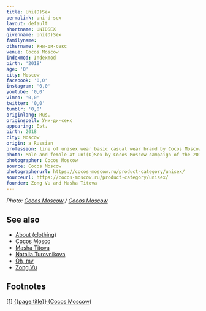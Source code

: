 ```yaml
---
title: Uni(D)Sex
permalink: uni-d-sex
layout: default
shortname: UNIDSEX
givenname: Uni(D)Sex
familyname:
othername: Уни-ди-секс
venue: Cocos Moscow
indexmod: Indexmod
birth: '2018'
age: '0'
city: Moscow
facebook: '0,0'
instagram: '0,0'
youtube: '0,0'
vimeo: '0,0'
twitter: '0,0'
tumblr: '0,0'
originlang: Rus.
originspell: Уни-ди-секс
appearing: Est.
birth: 2018
city: Moscow
origin: a Russian
profession: line of unisex wear basic casual wear brand by Cocos Moscow, founded by Zong Vu and Masha Titova
photo: Male and female at Uni(D)Sex by Cocos Moscow campaign of the 2018
photographer: Cocos Moscow
source: Cocos Moscow
photographerurl: https://cocos-moscow.ru/product-category/unisex/
sourceurl: https://cocos-moscow.ru/product-category/unisex/
founder: Zong Vu and Masha Titova
---
```



*Photo: [Cocos Moscow](cocos-moscow) / [Cocos Moscow](https://cocos-moscow.ru/product-category/unisex/)*

## See also

+ [About (clothing)](about-clothing)
+ [Cocos Mosco](cocos-moscow)
+ [Masha Titova](titova-masha)
+ [Natalia Turovnikova](turovnikova-natalia)
+ [Oh, my](oh-my)
+ [Zong Vu](vu-zong)

## Footnotes

[[1]](#a1) <span id="f1"></span> [{{page.title}} (Cocos Moscow)](https://cocos-moscow.ru/product-category/unisex/)
